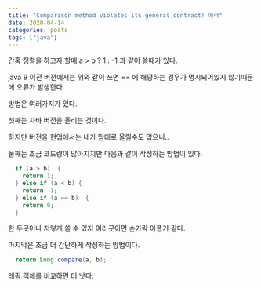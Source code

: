 ```yaml
---
title: "Comparison method violates its general contract! 에러"
date: 2020-04-14
categories: posts
tags: ["java"]
---
```


간혹 정렬을 하고자 할때 a > b ? 1 : -1 과 같이 쓸때가 있다.

java 9 이전 버전에서는 위와 같이 쓰면 == 에 해당하는 경우가 명시되어있지 않기때문에 오류가 발생한다.

방법은 여러가지가 있다.

첫째는 자바 버전을 올리는 것이다.

하지만 버전을 현업에서는 내가 맘대로 올릴수도 없으니..

둘째는 조금 코드량이 많아지지만 다음과 같이 작성하는 방법이 있다.

```java
  if (a > b)  {
    return 1;
  } else if (a < b) {
    return -1;
  } else if (a == b)  {
    return 0;
  }
```

한 두곳이나 저렇게 쓸 수 있지 여러곳이면 손가락 아플거 같다.

마지막은 조금 더 간단하게 작성하는 방법이다.

```java
  return Long.compare(a, b);
```

래핑 객체를 비교하면 더 낫다.